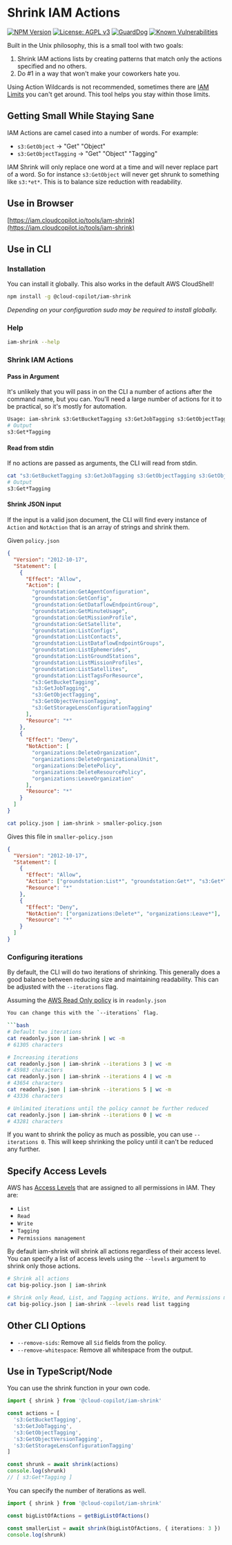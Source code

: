 # Shrink IAM Actions

[![NPM Version](https://img.shields.io/npm/v/@cloud-copilot/iam-shrink.svg?logo=nodedotjs)](https://www.npmjs.com/package/@cloud-copilot/iam-shrink) [![License: AGPL v3](https://img.shields.io/github/license/cloud-copilot/iam-shrink)](LICENSE.txt) [![GuardDog](https://github.com/cloud-copilot/iam-shrink/actions/workflows/guarddog.yml/badge.svg)](https://github.com/cloud-copilot/iam-shrink/actions/workflows/guarddog.yml) [![Known Vulnerabilities](https://snyk.io/test/github/cloud-copilot/iam-shrink/badge.svg?targetFile=package.json&style=flat-square)](https://snyk.io/test/github/cloud-copilot/iam-shrink?targetFile=package.json)

Built in the Unix philosophy, this is a small tool with two goals:

1. Shrink IAM actions lists by creating patterns that match only the actions specified and no others.
2. Do #1 in a way that won't make your coworkers hate you.

Using Action Wildcards is not recommended, sometimes there are [IAM Limits](https://docs.aws.amazon.com/IAM/latest/UserGuide/reference_iam-quotas.html) you can't get around. This tool helps you stay within those limits.

## Getting Small While Staying Sane

IAM Actions are camel cased into a number of words. For example:

- `s3:GetObject` -> "Get" "Object"
- `s3:GetObjectTagging` -> "Get" "Object" "Tagging"

IAM Shrink will only replace one word at a time and will never replace part of a word. So for instance `s3:GetObject` will never get shrunk to something like `s3:*et*`. This is to balance size reduction with readability.

## Use in Browser

[https://iam.cloudcopilot.io/tools/iam-shrink](https://iam.cloudcopilot.io/tools/iam-shrink)

## Use in CLI

### Installation

You can install it globally. This also works in the default AWS CloudShell!

```bash
npm install -g @cloud-copilot/iam-shrink
```

_Depending on your configuration sudo may be required to install globally._

### Help

```bash
iam-shrink --help
```

### Shrink IAM Actions

#### Pass in Argument

It's unlikely that you will pass in on the CLI a number of actions after the command name, but you can. You'll need a large number of actions for it to be practical, so it's mostly for automation.

```bash
Usage: iam-shrink s3:GetBucketTagging s3:GetJobTagging s3:GetObjectTagging s3:GetObjectVersionTagging s3:GetStorageLensConfigurationTagging
# Output
s3:Get*Tagging
```

#### Read from stdin

If no actions are passed as arguments, the CLI will read from stdin.

```bash
cat "s3:GetBucketTagging s3:GetJobTagging s3:GetObjectTagging s3:GetObjectVersionTagging s3:GetStorageLensConfigurationTagging" | iam-shrink
# Output
s3:Get*Tagging
```

#### Shrink JSON input

If the input is a valid json document, the CLI will find every instance of `Action` and `NotAction` that is an array of strings and shrink them.

Given `policy.json`

```json
{
  "Version": "2012-10-17",
  "Statement": [
    {
      "Effect": "Allow",
      "Action": [
        "groundstation:GetAgentConfiguration",
        "groundstation:GetConfig",
        "groundstation:GetDataflowEndpointGroup",
        "groundstation:GetMinuteUsage",
        "groundstation:GetMissionProfile",
        "groundstation:GetSatellite",
        "groundstation:ListConfigs",
        "groundstation:ListContacts",
        "groundstation:ListDataflowEndpointGroups",
        "groundstation:ListEphemerides",
        "groundstation:ListGroundStations",
        "groundstation:ListMissionProfiles",
        "groundstation:ListSatellites",
        "groundstation:ListTagsForResource",
        "s3:GetBucketTagging",
        "s3:GetJobTagging",
        "s3:GetObjectTagging",
        "s3:GetObjectVersionTagging",
        "s3:GetStorageLensConfigurationTagging"
      ],
      "Resource": "*"
    },
    {
      "Effect": "Deny",
      "NotAction": [
        "organizations:DeleteOrganization",
        "organizations:DeleteOrganizationalUnit",
        "organizations:DeletePolicy",
        "organizations:DeleteResourcePolicy",
        "organizations:LeaveOrganization"
      ],
      "Resource": "*"
    }
  ]
}
```

```bash
cat policy.json | iam-shrink > smaller-policy.json
```

Gives this file in `smaller-policy.json`

```json
{
  "Version": "2012-10-17",
  "Statement": [
    {
      "Effect": "Allow",
      "Action": ["groundstation:List*", "groundstation:Get*", "s3:Get*Tagging"],
      "Resource": "*"
    },
    {
      "Effect": "Deny",
      "NotAction": ["organizations:Delete*", "organizations:Leave*"],
      "Resource": "*"
    }
  ]
}
```

### Configuring iterations

By default, the CLI will do two iterations of shrinking. This generally does a good balance between reducing size and maintaining readability. This can be adjusted with the `--iterations` flag.

Assuming the [AWS Read Only policy](https://docs.aws.amazon.com/aws-managed-policy/latest/reference/ReadOnlyAccess.html) is in `readonly.json`

````bash
You can change this with the `--iterations` flag.

```bash
# Default two iterations
cat readonly.json | iam-shrink | wc -m
# 61305 characters

# Increasing iterations
cat readonly.json | iam-shrink --iterations 3 | wc -m
# 45983 characters
cat readonly.json | iam-shrink --iterations 4 | wc -m
# 43654 characters
cat readonly.json | iam-shrink --iterations 5 | wc -m
# 43336 characters

# Unlimited iterations until the policy cannot be further reduced
cat readonly.json | iam-shrink --iterations 0 | wc -m
# 43281 characters
````

If you want to shrink the policy as much as possible, you can use `--iterations 0`. This will keep shrinking the policy until it can't be reduced any further.

## Specify Access Levels

AWS has [Access Levels](https://docs.aws.amazon.com/service-authorization/latest/reference/reference_policies_actions-resources-contextkeys.html#actions_table) that are assigned to all permissions in IAM. They are:

- `List`
- `Read`
- `Write`
- `Tagging`
- `Permissions management`

By default iam-shrink will shrink all actions regardless of their access level. You can specify a list of access levels using the `--levels` argument to shrink only those actions.

```bash
# Shrink all actions
cat big-policy.json | iam-shrink

# Shrink only Read, List, and Tagging actions. Write, and Permissions management actions will be included without any wildcards
cat big-policy.json | iam-shrink --levels read list tagging

```

## Other CLI Options

- `--remove-sids`: Remove all `Sid` fields from the policy.
- `--remove-whitespace`: Remove all whitespace from the output.

## Use in TypeScript/Node

You can use the shrink function in your own code.

```typescript
import { shrink } from '@cloud-copilot/iam-shrink'

const actions = [
  's3:GetBucketTagging',
  's3:GetJobTagging',
  's3:GetObjectTagging',
  's3:GetObjectVersionTagging',
  's3:GetStorageLensConfigurationTagging'
]

const shrunk = await shrink(actions)
console.log(shrunk)
// [ s3:Get*Tagging ]
```

You can specify the number of iterations as well.

```typescript
import { shrink } from '@cloud-copilot/iam-shrink'

const bigListOfActions = getBigListOfActions()

const smallerList = await shrink(bigListOfActions, { iterations: 3 })
console.log(shrunk)
```
